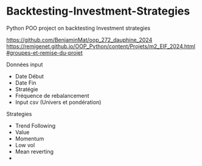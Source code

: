 # Backtesting-Investment-Strategies
Python POO project on backtesting Investment strategies

https://github.com/BenjaminMat/oop_272_dauphine_2024
https://remigenet.github.io/OOP_Python/content/Projets/m2_EIF_2024.html#groupes-et-remise-du-projet

Données input
- Date Début
- Date Fin
- Stratégie
- Fréquence de rebalancement
- Input csv (Univers et pondération)
  
Strategies
- Trend Following
- Value
- Momentum
- Low vol
- Mean reverting
- 
